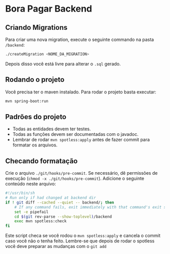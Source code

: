 # Bora Pagar Backend

## Criando Migrations
Para criar uma nova migration, execute o seguinte commando na pasta `/backend`:

```sh
./createMigration <NOME_DA_MIGRATION>
```

Depois disso você está livre para alterar o `.sql` gerado.

## Rodando o projeto
Você precisa ter o maven instalado. Para rodar o projeto basta executar:
```sh
mvn spring-boot:run
```

## Padrões do projeto
- Todas as entidades devem ter testes.
- Todas as funções devem ser documentadas com o javadoc.
- Lembrar de rodar `mvn spotless:apply` antes de fazer commit para formatar os arquivos.

## Checando formatação
Crie o arquivo `./git/hooks/pre-commit`. Se necessário, dê permissões de execução (`chmod -x ./git/hooks/pre-commit`).
Adicione o seguinte conteúdo neste arquivo:
```sh
#!/usr/bin/sh
# Run only if had changed at backend dir
if ! git diff --cached --quiet -- backend/; then
    # If any command fails, exit immediately with that command's exit status
    set -e pipefail
    cd $(git rev-parse --show-toplevel)/backend
    exec mvn spotless:check
fi
```
Este script checa se você rodou o `mvn spotless:apply` e cancela o commit caso você não o tenha feito.
Lembre-se que depois de rodar o spotless você deve preparar as mudanças com o `git add`